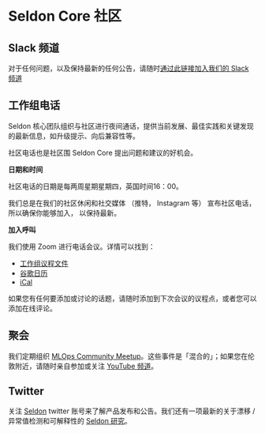 
# Seldon Core 社区

## Slack 频道

对于任何问题，以及保持最新的任何公告，请随时[通过此链接加入我们的 Slack 频道](https://join.slack.com/t/seldondev/shared_invite/zt-vejg6ttd-ksZiQs3O_HOtPQsen_labg) 

## 工作组电话

Seldon 核心团队组织与社区进行夜间通话，提供当前发展、最佳实践和关键发现的最新信息，如升级提示、向后兼容性等。

社区电话也是社区围 Seldon Core 提出问题和建议的好机会。

**日期和时间**

社区电话的日期是每两周星期星期四，英国时间16：00。

我们总是在我们的社区休闲和社交媒体 （推特， Instagram 等） 宣布社区电话， 所以确保你能够加入， 以保持最新。

**加入呼叫**

我们使用 Zoom 进行电话会议。详情可以找到：

 * [工作组议程文件](https://docs.google.com/document/d/1gAmiJoD-1NHSr0gvDQBhYGR5ryrgWVWRu3nOOxPdKJk/edit?usp=sharing)
 * [谷歌日历](https://calendar.google.com/event?action=TEMPLATE&tmeid=MmpzaWliOTQxdjEzbmduMTkyaHF0MnBpcGZfMjAyMTExMDRUMTYwMDAwWiBzZWxkb24uaW9fbTRuMnZtcmZubDI3M3FsczVnYjlwNjVpMHNAZw&tmsrc=seldon.io_m4n2vmrfnl273qls5gb9p65i0s%40group.calendar.google.com&scp=ALL)
 * [iCal](https://calendar.google.com/calendar/ical/seldon.io_m4n2vmrfnl273qls5gb9p65i0s%40group.calendar.google.com/public/basic.ics)
 
如果您有任何要添加或讨论的话题，请随时添加到下次会议的议程点，或者您可以添加在线评论。

## 聚会

我们定期组织 [MLOps Community Meetup](https://mlops.london/)。这些事件是「混合的」；如果您在伦敦附近，请随时亲自参加或关注 [YouTube 频道](https://www.youtube.com/channel/UCSBfllj_pRPB36TAZJfjXWg)。

## Twitter

关注 [Seldon](https://twitter.com/seldon_io) twitter 账号来了解产品发布和公告。我们还有一项最新的关于漂移 / 异常值检测和可解释性的  [Seldon 研究](https://twitter.com/SeldonResearch)。


